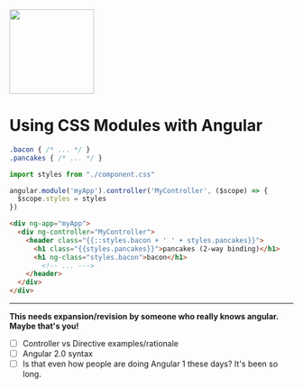 <img src="https://raw.githubusercontent.com/css-modules/logos/master/css-modules-logo.png" width="150" height="150" />

# Using CSS Modules with Angular

```css
.bacon { /* ... */ }
.pancakes { /* ... */ }
```

```js
import styles from "./component.css"

angular.module('myApp').controller('MyController', ($scope) => {
  $scope.styles = styles
})
```

```html
<div ng-app="myApp">
  <div ng-controller="MyController">
    <header class="{{::styles.bacon + ' ' + styles.pancakes}}">
      <h1 class="{{styles.pancakes}}">pancakes (2-way binding)</h1>
      <h1 ng-class="styles.bacon">bacon</h1>
        <!-- ... --->
    </header>
  </div>
</div>
```

---

**This needs expansion/revision by someone who really knows angular. Maybe that's you!**

- [ ] Controller vs Directive examples/rationale
- [ ] Angular 2.0 syntax
- [ ] Is that even how people are doing Angular 1 these days? It's been so long.

